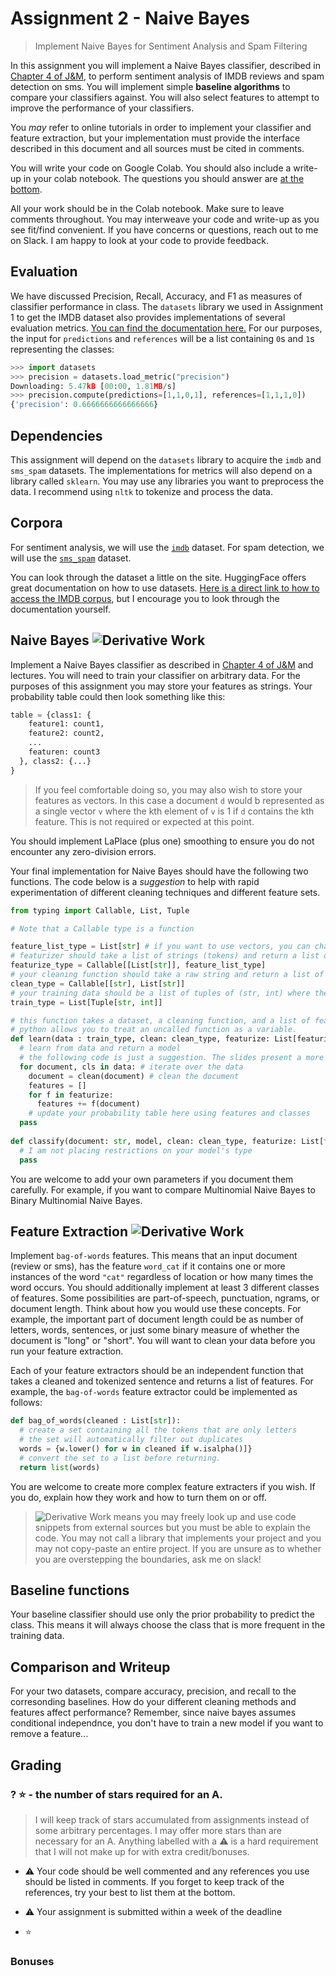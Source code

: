 # Assignment 2 - Naive Bayes
> Implement Naive Bayes for Sentiment Analysis and Spam Filtering

In this assignment you will implement a Naive Bayes classifier, described in [Chapter 4 of J&M](https://web.stanford.edu/~jurafsky/slp3/4.pdf), to perform sentiment analysis of IMDB reviews and spam detection on sms. You will implement simple **baseline algorithms** to compare your classifiers against. You will also select features to attempt to improve the performance of your classifiers.

You *may* refer to online tutorials in order to implement your classifier and feature extraction, but your implementation must provide the interface described in this document and all sources must be cited in comments.

You will write your code on Google Colab. You should also include a write-up in your colab notebook. The questions you should answer are [at the bottom](#Comparison-and-Writeup).

All your work should be in the Colab notebook. Make sure to leave comments throughout. You may interweave your code and write-up as you see fit/find convenient. If you have concerns or questions, reach out to me on Slack. I am happy to look at your code to provide feedback.

## Evaluation

We have discussed Precision, Recall, Accuracy, and F1 as measures of classifier performance in class. The `datasets` library we used in Assignment 1 to get the IMDB dataset also provides implementations of several evaluation metrics. [You can find the documentation here.](https://huggingface.co/docs/datasets/using_metrics.html) For our purposes, the input for `predictions` and `references` will be a list containing `0`s and `1`s representing the classes:

```python
>>> import datasets
>>> precision = datasets.load_metric("precision")
Downloading: 5.47kB [00:00, 1.81MB/s]
>>> precision.compute(predictions=[1,1,0,1], references=[1,1,1,0])
{'precision': 0.6666666666666666}
```

## Dependencies

This assignment will depend on the `datasets` library to acquire the `imdb` and `sms_spam` datasets. The implementations for metrics will also depend on a library called `sklearn`. You may use any libraries you want to preprocess the data. I recommend using `nltk` to tokenize and process the data.

## Corpora

For sentiment analysis, we will use the [`imdb`](https://huggingface.co/datasets/imdb) dataset. For spam detection, we will use the [`sms_spam`](https://huggingface.co/datasets/sms_spam) dataset.

You can look through the dataset a little on the site. HuggingFace offers great documentation on how to use datasets. [Here is a direct link to how to access the IMDB corpus](https://huggingface.co/docs/datasets/access.html), but I encourage you to look through the documentation yourself.

## Naive Bayes ![Derivative Work](https://img.shields.io/badge/DerivativeWork-%313A55.svg?)

Implement a Naive Bayes classifier as described in [Chapter 4 of J&M](https://web.stanford.edu/~jurafsky/slp3/4.pdf) and lectures. You will need to train your classifier on arbitrary data. For the purposes of this assignment you may store your features as strings. Your probability table could then look something like this:

```python
table = {class1: {
    feature1: count1,
    feature2: count2,
    ...
    featuren: count3
  }, class2: {...}
}
```
> If you feel comfortable doing so, you may also wish to store your features as vectors. In this case a document `d` would b represented as a single vector `v` where the kth element of `v` is 1 if `d` contains the kth feature. This is not required or expected at this point.

You should implement LaPlace (plus one) smoothing to ensure you do not encounter any zero-division errors.

Your final implementation for Naive Bayes should have the following two functions. The code below is a _suggestion_ to help with rapid experimentation of different cleaning techniques and different feature sets.

```python
from typing import Callable, List, Tuple

# Note that a Callable type is a function

feature_list_type = List[str] # if you want to use vectors, you can change this type
# featurizer should take a list of strings (tokens) and return a list of features
featurize_type = Callable[[List[str]], feature_list_type]
# your cleaning function should take a raw string and return a list of strings (tokens)
clean_type = Callable[[str], List[str]]
# your training data should be a list of tuples of (str, int) where the int is the class of the document
train_type = List[Tuple[str, int]]

# this function takes a dataset, a cleaning function, and a list of featurize extraction functions.
# python allows you to treat an uncalled function as a variable.
def learn(data : train_type, clean: clean_type, featurize: List[featurize_type]):
  # learn from data and return a model
  # the following code is just a suggestion. The slides present a more efficient approach.
  for document, cls in data: # iterate over the data
    document = clean(document) # clean the document
    features = []
    for f in featurize:
      features += f(document)
    # update your probability table here using features and classes
  pass
  
def classify(document: str, model, clean: clean_type, featurize: List[featurize_type]):
  # I am not placing restrictions on your model's type
  pass
```

You are welcome to add your own parameters if you document them carefully. For example, if you want to compare Multinomial Naive Bayes to Binary Multinomial Naive Bayes.

## Feature Extraction ![Derivative Work](https://img.shields.io/badge/DerivativeWork-%313A55.svg?)

Implement `bag-of-words` features. This means that an input document (review or sms), has the feature `word_cat` if it contains one or more instances of the word `"cat"` regardless of location or how many times the word occurs. You should additionally implement at least 3 different classes of features. Some possibilities are part-of-speech, punctuation, ngrams, or document length. Think about how you would use these concepts. For example, the important part of document length could be as number of letters, words, sentences, or just some binary measure of whether the document is "long" or "short". You will want to clean your data before you run your feature extraction.

Each of your feature extractors should be an independent function that takes a cleaned and tokenized sentence and returns a list of features. For example, the `bag-of-words` feature extractor could be implemented as follows:

```python
def bag_of_words(cleaned : List[str]):
  # create a set containing all the tokens that are only letters
  # the set will automatically filter out duplicates
  words = {w.lower() for w in cleaned if w.isalpha()]}
  # convert the set to a list before returning.
  return list(words)
```

You are welcome to create more complex feature extracters if you wish. If you do, explain how they work and how to turn them on or off.

> ![Derivative Work](https://img.shields.io/badge/DerivativeWork-%313A55.svg?) means you may freely look up and use code snippets from external sources but you must be able to explain the code. You may not call a library that implements your project and you may not copy-paste an entire project. If you are unsure as to whether you are overstepping the boundaries, ask me on slack!

## Baseline functions

Your baseline classifier should use only the prior probability to predict the class. This means it will always choose the class that is more frequent in the training data.

## Comparison and Writeup

For your two datasets, compare accuracy, precision, and recall to the corresonding baselines. How do your different cleaning methods and features affect performance? Remember, since naive bayes assumes conditional independnce, you don't have to train a new model if you want to remove a feature...

## Grading 
### ? ⭐️ - the number of stars required for an A.

> I will keep track of stars accumulated from assignments instead of some arbitrary percentages. I may offer more stars than are necessary for an A. Anything labelled with a ⚠️ is a hard requirement that I will not make up for with extra credit/bonuses.

- ⚠️ Your code should be well commented and any references you use should be listed in comments. If you forget to keep track of the references, try your best to list them at the bottom.
- ⚠️ Your assignment is submitted within a week of the deadline

- ⭐️

### Bonuses
